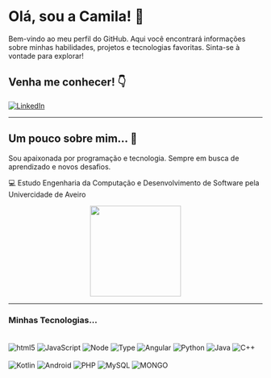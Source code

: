 # Olá, sou a Camila! 👋

Bem-vindo ao meu perfil do GitHub. Aqui você encontrará informações sobre minhas habilidades, projetos e tecnologias favoritas. Sinta-se à vontade para explorar!



 

## Venha me conhecer! 👇

[![LinkedIn](https://img.shields.io/badge/LinkedIn-0077B5?style=for-the-badge&logo=linkedin&logoColor=white)](https://www.linkedin.com/in/camila-gomes-8b647320b/)

---

## Um pouco sobre mim... 🌟

Sou apaixonada por programação e tecnologia. Sempre em busca de aprendizado e novos desafios.

💻 Estudo Engenharia da Computação e Desenvolvimento de Software pela Univercidade de Aveiro



<div align="center">

  <img height=180 src="https://github-readme-stats.vercel.app/api/top-langs?username=CAMILA13GOMES&layout=compact&langs_count=8&card_width=320" />
</div>

---


### Minhas Tecnologias...

<div stule="display: inline_block"><br/>
<img align = "center" alt="html5" src="https://img.shields.io/badge/HTML5-E34F26?style=for-the-badge&logo=html5&logoColor=white" /> 

<img align = "center" alt="JavaScript" src="https://img.shields.io/badge/JavaScript-323330?style=for-the-badge&logo=javascript&logoColor=F7DF1E"/>

<img align = "center" alt="Node" src="https://img.shields.io/badge/Node.js-43853D?style=for-the-badge&logo=node.js&logoColor=white" /> 

<img align = "center" alt="Type" src="https://img.shields.io/badge/TypeScript-007ACC?style=for-the-badge&logo=typescript&logoColor=white" /> 

<img align = "center" alt="Angular" src="https://img.shields.io/badge/AngularJS-E23237?style=for-the-badge&logo=angularjs&logoColor=white" />

<img align = "center" alt="Python" src="https://img.shields.io/badge/Python-14354C?style=for-the-badge&logo=python&logoColor=white" /> 

<img align = "center" alt="Java" src="https://img.shields.io/badge/Java-ED8B00?style=for-the-badge&logo=openjdk&logoColor=white" /> 

<img align = "center" alt="C++" src="https://img.shields.io/badge/C%2B%2B-00599C?style=for-the-badge&logo=c%2B%2B&logoColor=white" /> 


</div>

<div stule="display: inline_block"><br/>
 
<img align = "center" alt="Kotlin" src="https://img.shields.io/badge/Kotlin-0095D5?&style=for-the-badge&logo=kotlin&logoColor=white" /> 

<img align = "center" alt="Android" src="https://img.shields.io/badge/Android_Studio-3DDC84?style=for-the-badge&logo=android-studio&logoColor=white" /> 

<img align = "center" alt="PHP" src="https://img.shields.io/badge/PHP-777BB4?style=for-the-badge&logo=php&logoColor=white" /> 

<img align = "center" alt="MySQL" src="https://img.shields.io/badge/MySQL-005C84?style=for-the-badge&logo=mysql&logoColor=white"/> 

<img align = "center" alt="MONGO" src="https://img.shields.io/badge/MongoDB-4EA94B?style=for-the-badge&logo=mongodb&logoColor=white"/> 


 
</div>



